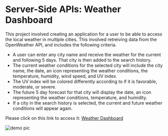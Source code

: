 # Server-Side APIs: Weather Dashboard

This project involved creating an application for a user to be able to access the local weather in multiple cities. This involved retreiving data from the OpenWeather API, and includes the following criteria.

- A user can enter any city name and receive the weather for the current and following 5 days. That city is then added to the search history. 
- The current weather conditions for the selected city will include the city name, the date, an icon representing the weather conditions, the temperature, humidity, wind speed, and UV index.
- The UV index will be colored differently according to if it is favorable, moderate, or severe.
- The future 5 day forecast for that city will display the date, an icon representing the weather conditions, temperature, and humidity.
- If a city in the search history is selected, the current and future weather conditions will appear again.

Please click on this link to access it: [Weather Dashboard](https://url.com)

![demo pic](image.jpg)